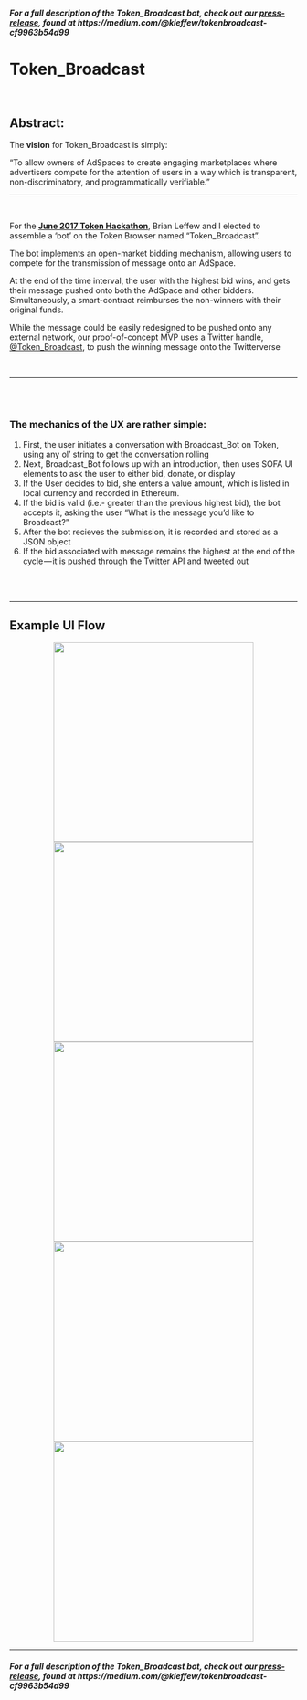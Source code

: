 <h5><i>For a full description of the Token_Broadcast bot, check out our <b><a href='https://medium.com/@kleffew/tokenbroadcast-cf9963b54d99'>press-release</a></b>, found at https://medium.com/@kleffew/tokenbroadcast-cf9963b54d99</i></h5>

# Token_Broadcast

<br>
<h2>Abstract:</h2>
<p>The <b>vision</b> for Token_Broadcast is simply:</p>
“To allow owners of AdSpaces to create engaging marketplaces where advertisers compete for the attention of users in a way which is transparent, non-discriminatory, and programmatically verifiable.”

---
<br>
<p>For the <b><a href='https://www.tokenbrowser.com/'>June 2017 Token Hackathon</a></b>, Brian Leffew and I elected to assemble a ‘bot’ on the Token Browser named “Token_Broadcast”.</p>
<p>The bot implements an open-market bidding mechanism, allowing users to compete for the transmission of message onto an AdSpace.</p>
<p>At the end of the time interval, the user with the highest bid wins, and gets their message pushed onto both the AdSpace and other bidders. Simultaneously, a smart-contract reimburses the non-winners with their original funds.</p>
<p>While the message could be easily redesigned to be pushed onto any external network, our proof-of-concept MVP uses a Twitter handle, <a href='https://twitter.com/Token_Broadcast'>@Token_Broadcast</a>, to push the winning message onto the Twitterverse</p>
<br>

---

<br>
<br>
<h3>The mechanics of the UX are rather simple:</h3>
<ol>
  <li>First, the user initiates a conversation with Broadcast_Bot on Token, using any ol’ string to get the conversation rolling</li>
  <li>Next, Broadcast_Bot follows up with an introduction, then uses SOFA UI elements to ask the user to either bid, donate, or display</li>
  <li>If the User decides to bid, she enters a value amount, which is listed in local currency and recorded in Ethereum.</li>
  <li>If the bid is valid (i.e.- greater than the previous highest bid), the bot accepts it, asking the user “What is the message you’d like to Broadcast?”</li>
  <li>After the bot recieves the submission, it is recorded and stored as a JSON object</li>
  <li>If the bid associated with message remains the highest at the end of the cycle — it is pushed through the Twitter API and tweeted out</li>
</ol>
<br>
<br>

---

<h2>Example UI Flow</h2>
<p align="center">
  <img src="https://github.com/bleffew99/Token_Broadcast/blob/master/UI%20Flow%20Assets/IMG_3567.PNG" width="350"/>
  <img src="https://github.com/bleffew99/Token_Broadcast/blob/master/UI%20Flow%20Assets/IMG_3578.PNG" width="350"/>
  <img src="https://github.com/bleffew99/Token_Broadcast/blob/master/UI%20Flow%20Assets/IMG_3572.PNG" width="350"/>
  <img src="https://github.com/bleffew99/Token_Broadcast/blob/master/UI%20Flow%20Assets/IMG_3574.PNG" width="350"/>
  <img src="https://github.com/bleffew99/Token_Broadcast/blob/master/UI%20Flow%20Assets/IMG_3577.PNG" width="350"/>
</p>

---

<h5><i>For a full description of the Token_Broadcast bot, check out our <b><a href='https://medium.com/@kleffew/tokenbroadcast-cf9963b54d99'>press-release</a></b>, found at https://medium.com/@kleffew/tokenbroadcast-cf9963b54d99</i></h5>
